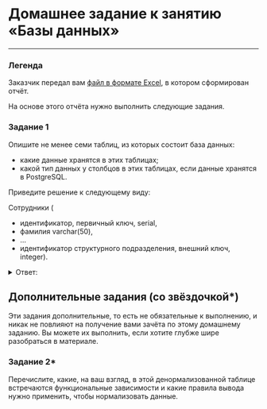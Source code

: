 # Домашнее задание к занятию «Базы данных»

---
### Легенда

Заказчик передал вам [файл в формате Excel](https://github.com/netology-code/sdb-homeworks/blob/main/resources/hw-12-1.xlsx), в котором сформирован отчёт. 

На основе этого отчёта нужно выполнить следующие задания.

### Задание 1

Опишите не менее семи таблиц, из которых состоит база данных:

- какие данные хранятся в этих таблицах;
- какой тип данных у столбцов в этих таблицах, если данные хранятся в PostgreSQL.

Приведите решение к следующему виду:

Сотрудники (

- идентификатор, первичный ключ, serial,
- фамилия varchar(50),
- ...
- идентификатор структурного подразделения, внешний ключ, integer).

<details> 
<summary> Ответ:  </summary>

Таблица1 (ФИО сотрудника)
  - идентификатор, первичный ключ, serial
  - фамилия varchar(50),
  - имя varchar(50),
  - отчество varchar(50),
  - идентификатор структурного подразделения, внешний ключ, integer)

Таблица2 (Структурное подразделение)
   - идентификатор, первичный ключ, serial
   - название подразделения varchar(200),

Таблица3 (Должности)
   - идентификатор, первичный ключ, serial
   - название должности varchar(150),
   - идентификатор ФИО сотрудника, внешний ключ, integer)

Таблица4 (Типы подразделения)
   - идентификатор, первичный ключ, serial
   - название тип varchar(150),
   - идентификатор структурного подразделения, внешний ключ, integer)

Таблица5 (Адрес филиала)
   - идентификатор, первичный ключ, serial
   - область или край varchar(150),
   - город varchar(150),
   - улмца varchar(150),
   - идентификатор структурное подразделение, внешний ключ, integer)

Таблица6 (оклад)
   - идентификатор, первичный ключ, serial
   - сумма оклада varchar(6),
   - идентификатор ФИО сотрудника, внешний ключ, integer)

Таблица7 ()
   - идентификатор, первичный ключ, serial
   - сумма оклада varchar(6),
   - идентификатор ФИО сотрудника, внешний ключ, integer)

</details>

## Дополнительные задания (со звёздочкой*)
Эти задания дополнительные, то есть не обязательные к выполнению, и никак не повлияют на получение вами зачёта по этому домашнему заданию. Вы можете их выполнить, если хотите глубже шире разобраться в материале.


### Задание 2*

Перечислите, какие, на ваш взгляд, в этой денормализованной таблице встречаются функциональные зависимости и какие правила вывода нужно применить, чтобы нормализовать данные.
